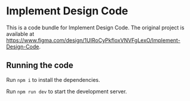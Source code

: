 
  # Implement Design Code

  This is a code bundle for Implement Design Code. The original project is available at https://www.figma.com/design/1UIRoCyPkfloxVNVFgLexO/Implement-Design-Code.

  ## Running the code

  Run `npm i` to install the dependencies.

  Run `npm run dev` to start the development server.
  